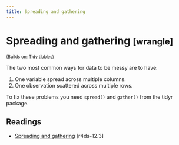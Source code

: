```yaml
---
title: Spreading and gathering
---
```


<!-- Generated automatically from spread-gather.yml. Do not edit by hand -->

# Spreading and gathering <small class='wrangle'>[wrangle]</small>
<small>(Builds on: [Tidy tibbles](tidy-tibbles.md))</small>

The two most common ways for data to be messy are to have:

1. One variable spread across multiple columns.
1. One observation scattered across multiple rows.

To fix these problems you need `spread()` and `gather()` from the
tidyr package.

## Readings

  * [Spreading and gathering](http://r4ds.had.co.nz/tidy-data.html#spreading-and-gathering) [r4ds-12.3]




